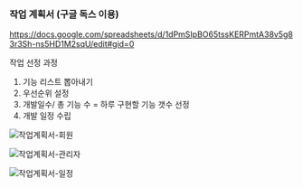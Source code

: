 ### 작업 계획서 (구글 독스 이용)

https://docs.google.com/spreadsheets/d/1dPmSIpBO65tssKERPmtA38v5g83r3Sh-ns5HD1M2sqU/edit#gid=0



작업 선정 과정

1. 기능 리스트 뽑아내기
2. 우선순위 설정
3. 개발일수/ 총 기능 수 = 하루 구현할 기능 갯수 선정
4. 개발 일정 수립



![작업계획서-회원](C:\Users\bit\Desktop\작업계획서1.jpg)

![작업계획서-관리자](C:\Users\bit\Desktop\작업계획서2.jpg)

![작업계획서-일정](C:\Users\bit\Desktop\작업계획서3.jpg)